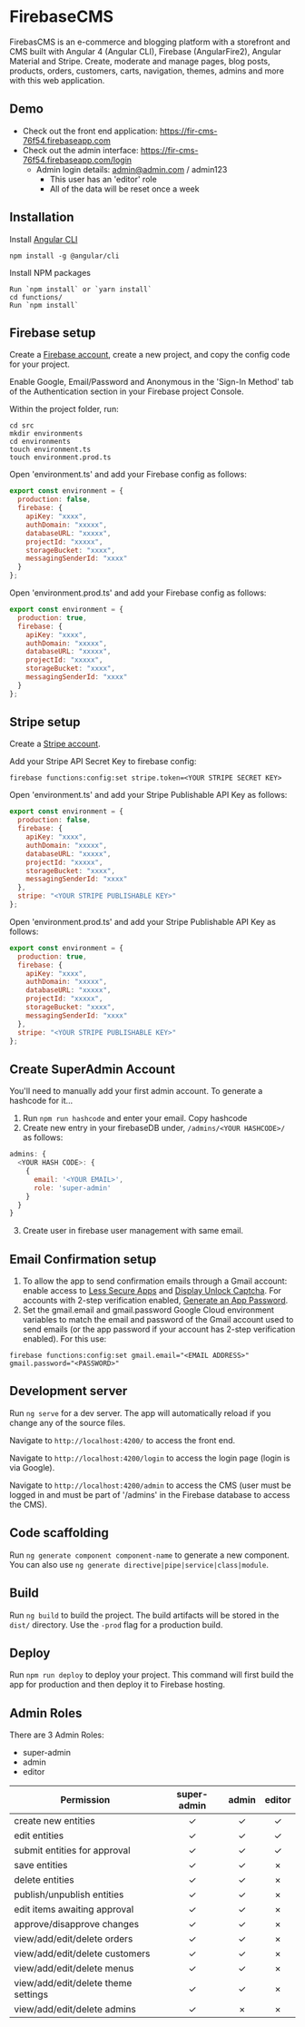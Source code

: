 # FirebaseCMS

FirebasCMS is an e-commerce and blogging platform with a storefront and CMS built with Angular 4 (Angular CLI), Firebase (AngularFire2), Angular Material and Stripe. Create, moderate and manage pages, blog posts, products, orders, customers, carts, navigation, themes, admins and more with this web application.


## Demo

* Check out the front end application: https://fir-cms-76f54.firebaseapp.com
* Check out the admin interface: https://fir-cms-76f54.firebaseapp.com/login
  * Admin login details: admin@admin.com / admin123
    * This user has an 'editor' role
    * All of the data will be reset once a week


## Installation

Install [Angular CLI](https://cli.angular.io/)
```
npm install -g @angular/cli
```

Install NPM packages

```
Run `npm install` or `yarn install`
cd functions/
Run `npm install`
```

## Firebase setup

Create a [Firebase account](https://firebase.google.com/), create a new project, and copy the config code for your project.

Enable Google, Email/Password and Anonymous in the 'Sign-In Method' tab of the Authentication section in your Firebase project Console.

Within the project folder, run:

```
cd src
mkdir environments
cd environments
touch environment.ts
touch environment.prod.ts
```

Open 'environment.ts' and add your Firebase config as follows:

```javascript
export const environment = {
  production: false,
  firebase: {
    apiKey: "xxxx",
    authDomain: "xxxxx",
    databaseURL: "xxxxx",
    projectId: "xxxxx",
    storageBucket: "xxxx",
    messagingSenderId: "xxxx"
  }
};
```

Open 'environment.prod.ts' and add your Firebase config as follows:

```javascript
export const environment = {
  production: true,
  firebase: {
    apiKey: "xxxx",
    authDomain: "xxxxx",
    databaseURL: "xxxxx",
    projectId: "xxxxx",
    storageBucket: "xxxx",
    messagingSenderId: "xxxx"
  }
};
```

## Stripe setup

Create a [Stripe account](https://stripe.com/).

Add your Stripe API Secret Key to firebase config:
```
firebase functions:config:set stripe.token=<YOUR STRIPE SECRET KEY>
```

Open 'environment.ts' and add your Stripe Publishable API Key as follows:

```javascript
export const environment = {
  production: false,
  firebase: {
    apiKey: "xxxx",
    authDomain: "xxxxx",
    databaseURL: "xxxxx",
    projectId: "xxxxx",
    storageBucket: "xxxx",
    messagingSenderId: "xxxx"
  },
  stripe: "<YOUR STRIPE PUBLISHABLE KEY>"
};
```

Open 'environment.prod.ts' and add your Stripe Publishable API Key as follows:

```javascript
export const environment = {
  production: true,
  firebase: {
    apiKey: "xxxx",
    authDomain: "xxxxx",
    databaseURL: "xxxxx",
    projectId: "xxxxx",
    storageBucket: "xxxx",
    messagingSenderId: "xxxx"
  },
  stripe: "<YOUR STRIPE PUBLISHABLE KEY>"
};
```

## Create SuperAdmin Account

You'll need to manually add your first admin account. To generate a hashcode for it...

1) Run `npm run hashcode` and enter your email. Copy hashcode
2) Create new entry in your firebaseDB under, `/admins/<YOUR HASHCODE>/` as follows:

```javascript
admins: {
  <YOUR HASH CODE>: {
    {
      email: '<YOUR EMAIL>',
      role: 'super-admin'
    }
  }
}
```

3) Create user in firebase user management with same email.

## Email Confirmation setup

1. To allow the app to send confirmation emails through a Gmail account: enable access to [Less Secure Apps](https://www.google.com/settings/security/lesssecureapps) and [Display Unlock Captcha](https://accounts.google.com/DisplayUnlockCaptcha). For accounts with 2-step verification enabled, [Generate an App Password](https://support.google.com/accounts/answer/185833).
2. Set the gmail.email and gmail.password Google Cloud environment variables to match the email and password of the Gmail account used to send emails (or the app password if your account has 2-step verification enabled). For this use:
```
firebase functions:config:set gmail.email="<EMAIL ADDRESS>" gmail.password="<PASSWORD>"
```

## Development server

Run `ng serve` for a dev server. The app will automatically reload if you change any of the source files.

Navigate to `http://localhost:4200/` to access the front end.

Navigate to `http://localhost:4200/login` to access the login page (login is via Google).

Navigate to `http://localhost:4200/admin` to access the CMS (user must be logged in and must be part of '/admins' in the Firebase database to access the CMS).

## Code scaffolding

Run `ng generate component component-name` to generate a new component. You can also use `ng generate directive|pipe|service|class|module`.

## Build

Run `ng build` to build the project. The build artifacts will be stored in the `dist/` directory. Use the `-prod` flag for a production build.

## Deploy

Run `npm run deploy` to deploy your project. This command will first build the app for production and then deploy it to Firebase hosting.

## Admin Roles

There are 3 Admin Roles:
* super-admin
* admin
* editor

| Permission                          | super-admin | admin       | editor      |
| ------------------------------------|:-----------:|:-----------:|:-----------:|
| create new entities                 | ✓           | ✓           | ✓           |
| edit entities                       | ✓           | ✓           | ✓           |
| submit entities for approval        | ✓           | ✓           | ✓           |
| save entities                       | ✓           | ✓           | ×           |
| delete entities                     | ✓           | ✓           | ×           |
| publish/unpublish entities          | ✓           | ✓           | ×           |
| edit items awaiting approval        | ✓           | ✓           | ×           |
| approve/disapprove changes          | ✓           | ✓           | ×           |
| view/add/edit/delete orders         | ✓           | ✓           | ×           |
| view/add/edit/delete customers      | ✓           | ✓           | ×           |
| view/add/edit/delete menus          | ✓           | ✓           | ×           |
| view/add/edit/delete theme settings | ✓           | ✓           | ×           |
| view/add/edit/delete admins         | ✓           | ×           | ×           |
